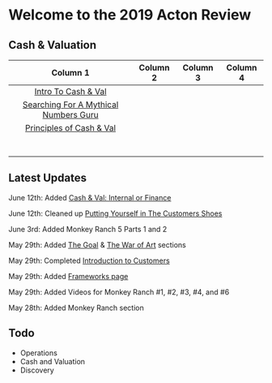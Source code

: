 # Welcome to the 2019 Acton Review

## Cash & Valuation
|Column 1   	|Column 2   	|Column 3   	|Column 4   	|
|:-:	|:-:	|:-:	|:-:	|
|[Intro To Cash & Val](intro-to-cash-and-valuation.md)   	|  	|   	|   	|
| [Searching For A Mythical Numbers Guru](searching-for-the-mythical-numbers-guru.md)   	|   	|   	|   	|
|[Principles of Cash & Val](principles-of-cash-and-valuation.md)   	|   	|   	|   	|
|   	|   	|   	|   	|
|   	|   	|   	|   	|
|   	|   	|   	|   	|
|   	|   	|   	|   	|
|   	|   	|   	|   	|
|   	|   	|   	|   	|
|   	|   	|   	|   	|


## Latest Updates
June 12th: Added [Cash & Val: Internal or Finance](internalorfinance.md)

June 12th: Cleaned up [Putting Yourself in The Customers Shoes](customersshoes.md)

June 3rd: Added Monkey Ranch 5 Parts 1 and 2

May 29th: Added [The Goal](thegoal.md) & [The War of Art](thewarofart.md) sections

May 29th: Completed [Introduction to Customers](./intro-to-customers.md)

May 29th: Added [Frameworks page](./frameworks.md)

May 29th: Added Videos for Monkey Ranch #1, #2, #3, #4, and #6

May 28th: Added Monkey Ranch section


## Todo

- Operations
- Cash and Valuation
- Discovery
